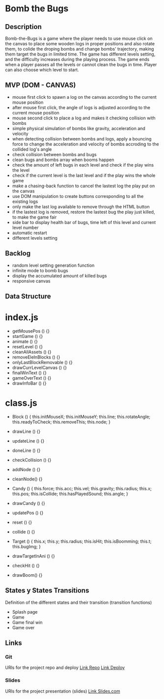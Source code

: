 # Bomb the Bugs

## Description

Bomb-the-Bugs is a game where the player needs to use mouse click on the canvas to place some wooden logs in proper positions and also rotate them, to colide the droping bombs and change bombs' trajectory, making them target the bugs in limited time. The game has different levels setting, and the difficulty increases during the playing process. The game ends when a player passes all the levels or cannot clean the bugs in time. Player can also choose which level to start.

## MVP (DOM - CANVAS)

- mouse first click to spawn a log on the canvas according to the current mouse position
- after mouse first click, the angle of logs is adjusted according to the current mouse position
- mouse second click to place a log and makes it checking collision with bombs
- simple physical simulation of bombs like gravity, acceleration and velocity
- when detecting collision between bombs and logs, apply a bouncing force to change the acceleration and velocity of bombs accroding to the collided log's angle
- check collision between bombs and bugs
- clean bugs and bombs array when booms happen
- check the amount of left bugs in each level and check if the play wins the level
- check if the current level is the last level and if the play wins the whole game
- make a chasing-back function to cancel the lastest log the play put on the canvas
- use DOM manipulation to create buttons corresponding to all the existing logs
- only make the last log available to remove through the HTML button
- if the lastest log is removed, restore the lastest bug the play just killed, to make the game fair
- side bar to display health bar of bugs, time left of this level and current level number
- automatic restart
- different levels setting

## Backlog

- random level setting generation function
- infinite mode to bomb bugs
- display the accumulated amount of killed bugs
- responsive canvas

## Data Structure

# index.js

- getMousePos () {}
- startGame () {}
- animate () {}
- resetLevel () {}
- cleanAllAssets () {}
- removeEleInBlocks () {}
- onlyLastBlockRemovable () {}
- drawCurrLevelCanvas () {}
- finalWinText () {}
- gameOverText () {}
- drawInfoBar () {}

# class.js

- Block () {
  this.initMouseX;
  this.initMouseY;
  this.line;
  this.rotateAngle;
  this.readyToCheck;
  this.removeThis;
  this.node;
  }
- drawLine () {}
- updateLine () {}
- doneLine () {}
- checkCollision () {}
- addNode () {}
- cleanNode() {}

- Candy () {
  this.force;
  this.acc;
  this.vel;
  this.gravity;
  this.radius;
  this.x;
  this.pos;
  this.isCollide;
  this.hasPlayedSound;
  this.angle;
  }
- drawCandy () {}
- updatePos () {}
- reset () {}
- collide () {}

- Target () {
  this.x;
  this.y;
  this.radius;
  this.isHit;
  this.isBoomming;
  this.t;
  this.bugImg;
  }
- drawTargetInAni () {}
- checkHit () {}
- drawBoom() {}

## States y States Transitions

Definition of the different states and their transition (transition functions)

- Splash page
- Game
- Game final win
- Game over

## Links

### Git

URls for the project repo and deploy
[Link Repo](https://github.com/Raiden-W/ironhack-m1-project-bomb-bugs)
[Link Deploy](https://raiden-w.github.io/ironhack-m1-project-bomb-bugs/)

### Slides

URls for the project presentation (slides)
[Link Slides.com](https://docs.google.com/)
